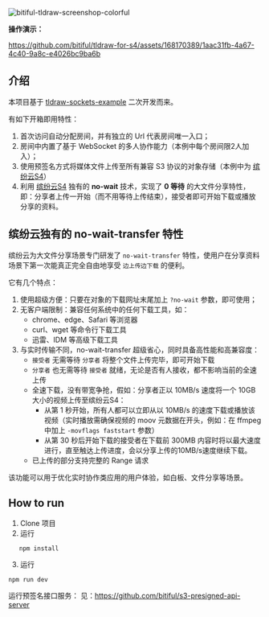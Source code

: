 ![bitiful-tldraw-screenshop-colorful](https://github.com/bitiful/tldraw-for-s4/assets/168170389/c0a31189-bae0-40ca-8683-9a65950d7276)

**操作演示：**

https://github.com/bitiful/tldraw-for-s4/assets/168170389/1aac31fb-4a67-4c40-9a8c-e4026bc9ba6b

## 介绍

本项目基于 [tldraw-sockets-example](https://github.com/tldraw/tldraw-sockets-example) 二次开发而来。

有如下开箱即用特性：

1. 首次访问自动分配房间，并有独立的 Url 代表房间唯一入口；
2. 房间中内置了基于 WebSocket 的多人协作能力（本例中每个房间限2人加入）；
3. 使用预签名方式将媒体文件上传至所有兼容 S3 协议的对象存储（本例中为 [缤纷云S4](https://www，bitiful.com/)）
4. 利用 [缤纷云S4](https://www，bitiful.com/) 独有的 **no-wait** 技术，实现了 **0 等待** 的大文件分享特性，即：分享者上传一开始（而不用等待上传结束），接受者即可开始下载或播放分享的资料。

## 缤纷云独有的 no-wait-transfer 特性

缤纷云为大文件分享场景专门研发了 `no-wait-transfer` 特性，使用户在分享资料场景下第一次能真正完全自由地享受 `边上传边下载` 的便利。

它有几个特点：

1. 使用超级方便：只要在对象的下载网址末尾加上 `?no-wait` 参数，即可使用；
2. 无客户端限制：兼容任何系统中的任何下载工具，如：
    - chrome、edge、Safari 等浏览器
    - curl、wget 等命令行下载工具
    - 迅雷、IDM 等高级下载工具
3. 与实时传输不同，no-wait-transfer 超级省心，同时具备高性能和高兼容度：
    - `接受者` 无需等待 `分享者` 将整个文件上传完毕，即可开始下载
    - `分享者` 也无需等待 `接受者` 就绪，无论是否有人接收，都不影响当前的全速上传
    - 全速下载，没有带宽争抢，假如：分享者正以 10MB/s 速度将一个 10GB 大小的视频上传至缤纷云S4：
        - 从第 1 秒开始，所有人都可以立即从以 10MB/s 的速度下载或播放该视频（实时播放需确保视频的 moov 元数据在开头，例如：在 ffmpeg 中加上 `-movflags faststart` 参数）
        - 从第 30 秒后开始下载的接受者在下载前 300MB 内容时将以最大速度进行，直至触达上传进度，会以分享上传的10MB/s速度继续下载。
    - 已上传的部分支持完整的 Range 请求

该功能可以用于优化实时协作类应用的用户体验，如白板、文件分享等场景。

## How to run

1. Clone 项目
2. 运行
```shell
   npm install
```
3. 运行
```shell
npm run dev
```
运行预签名接口服务：
见：https://github.com/bitiful/s3-presigned-api-server
